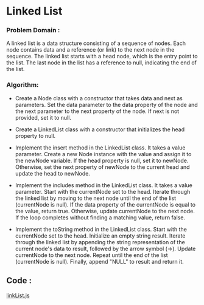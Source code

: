 # Linked List

### Problem Domain :
A linked list is a data structure consisting of a sequence of nodes. Each node contains data and a reference (or link) to the next node in the sequence. The linked list starts with a head node, which is the entry point to the list. The last node in the list has a reference to null, indicating the end of the list.

### Algorithm:

- Create a Node class with a constructor that takes data and next as parameters. Set the data parameter to the data property of the node and the next parameter to the next property of the node. If next is not provided, set it to null.

- Create a LinkedList class with a constructor that initializes the head property to null.

- Implement the insert method in the LinkedList class. It takes a value parameter. Create a new Node instance with the value and assign it to the newNode variable. If the head property is null, set it to newNode. Otherwise, set the next property of newNode to the current head and update the head to newNode.

- Implement the includes method in the LinkedList class. It takes a value parameter. Start with the currentNode set to the head. Iterate through the linked list by moving to the next node until the end of the list (currentNode is null). If the data property of the currentNode is equal to the value, return true. Otherwise, update currentNode to the next node. If the loop completes without finding a matching value, return false.

- Implement the toString method in the LinkedList class. Start with the currentNode set to the head. Initialize an empty string result. Iterate through the linked list by appending the string representation of the current node's data to result, followed by the arrow symbol (->). Update currentNode to the next node. Repeat until the end of the list (currentNode is null). Finally, append "NULL" to result and return it.

## Code : 
[linkList.js](https://github.com/BasharIrani23/data-structures-and-algorithms/blob/main/javascript/linked-list/index.js)

